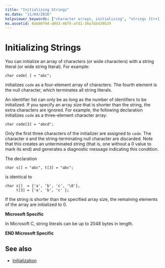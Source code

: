 ```yaml
---
title: "Initializing Strings"
ms.date: "11/04/2016"
helpviewer_keywords: ["character arrays, initializing", "strings [C++], initializing", "initializing arrays, strings"]
ms.assetid: 0ab8079d-d0d3-48f9-afd1-36a7bb439b29
---
```

# Initializing Strings

You can initialize an array of characters (or wide characters) with a string literal (or wide string literal). For example:

```
char code[ ] = "abc";
```

initializes `code` as a four-element array of characters. The fourth element is the null character, which terminates all string literals.

An identifier list can only be as long as the number of identifiers to be initialized. If you specify an array size that is shorter than the string, the extra characters are ignored. For example, the following declaration initializes `code` as a three-element character array:

```
char code[3] = "abcd";
```

Only the first three characters of the initializer are assigned to `code`. The character `d` and the string-terminating null character are discarded. Note that this creates an unterminated string (that is, one without a 0 value to mark its end) and generates a diagnostic message indicating this condition.

The declaration

```
char s[] = "abc", t[3] = "abc";
```

is identical to

```
char s[]  = {'a', 'b', 'c', '\0'},
     t[3] = {'a', 'b', 'c' };
```

If the string is shorter than the specified array size, the remaining elements of the array are initialized to 0.

**Microsoft Specific**

In Microsoft C, string literals can be up to 2048 bytes in length.

**END Microsoft Specific**

## See also

- [Initialization](../c-language/initialization.md)

